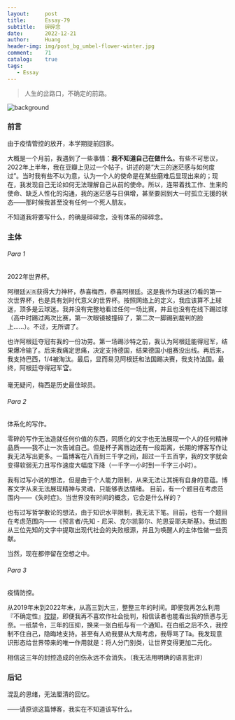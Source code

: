 ```yaml
---
layout:     post
title:      Essay-79
subtitle:   碎碎念
date:       2022-12-21
author:     Huang
header-img: img/post_bg_umbel-flower-winter.jpg
comment:    71
catalog:    true
tags:
   - Essay
---
```


> 人生的岔路口，不确定的前路。

![background](https://huang-feiyu.github.io/img/post_bg_umbel-flower-winter.jpg)

### 前言

由于疫情管控的放开，本学期提前回家。

大概是一个月前，我遇到了一些事情：**我不知道自己在做什么**。有些不可思议，2022年上半年，我在豆瓣上见过一个帖子，讲述的是“大三的迷茫感与如何度过”。当时我有些不以为意，认为一个人的使命是在某些磨难后显现出来的；现在，我发现自己无论如何无法理解自己从前的使命。所以，连带着找工作、生来的使命、缺乏人性化的沟通，我的迷茫感与日俱增，甚至要回到大一时孤立无援的状态——那时候我甚至没有任何一个死人朋友。

不知道我将要写什么，的确是碎碎念，没有体系的碎碎念。

### 主体

###### Para 1

2022年世界杯。

阿根廷🇦🇷获得大力神杯，恭喜梅西，恭喜阿根廷。这是我作为球迷(?)看的第一次世界杯，也是具有划时代意义的世界杯。按照网络上的定义，我应该算不上球迷，顶多是云球迷。我并没有完整地看过任何一场比赛，并且也没有在线下踢过球（高中时踢过两次比赛，第一次眼镜被撞碎了，第二次一脚踢到裁判的脸上……）。不过，无所谓了。

也许阿根廷夺冠有我的一份功劳。第一场踢沙特之前，我认为阿根廷能得冠军，结果爆冷输了。后来我痛定思痛，决定支持德国，结果德国小组赛没出线。再后来，我支持巴西，1/4被淘汰。最后，显而易见阿根廷和法国踢决赛，我支持法国。最终，阿根廷夺得冠军🏆。

毫无疑问，梅西是历史最佳球员。

###### Para 2

体系化的写作。

零碎的写作无法造就任何价值的东西，同质化的文字也无法展现一个人的任何精神品质——我不止一次告诫自己。但是杯子离唇边还有一段距离，长期的博客写作让我无法写出更多。一篇博客在八百到三千字之间，超过一千五百字，我的文字就会变得软弱无力且写作速度大幅度下降（一千字一小时到一千字三小时）。

我有过写小说的想法，但是由于个人能力限制，从来无法让其拥有自身的意蕴。博客文字从来无法展现精神与灵魂，只能够表达情绪。 目前，有一个题目在考虑范围内——《失时症》。当世界没有时间的概念，它会是什么样的？

也有过写哲学散论的想法，由于知识水平限制，我无法下笔。目前，也有一个题目在考虑范围内——《预言者/先知 - 尼采、克尔凯郭尔、陀思妥耶夫斯基》。我试图从三位先知的文字中提取出现代社会的失败根源，并且为唤醒人的主体性做一些贡献。

当然，现在都停留在空想之中。

###### Para 3

疫情防控。

从2019年末到2022年末，从高三到大三，整整三年的时间。即便我再怎么利用『不确定性』[狡辩](https://xn--29s704loyd.com/2022/07/17/Essay-64/)，即便我再不喜欢作社会批判，相信读者也能看出我的愤懑与无奈。一纸禁令，三年的压抑，换来一张白纸与有一个通知。在白纸之后不久，我控制不住自己，隐晦地支持。甚至有人劝我要从大局考虑，我辱骂了Ta。我发现意识形态给世界带来的唯一作用就是：将人分门别类，让世界变得更加二元化。

相信这三年的封控造成的创伤永远不会消失。（我无法用明确的语言批评）

### 后记

混乱的思绪，无法厘清的回忆。

——请原谅这篇博客，我实在不知道该写什么。
